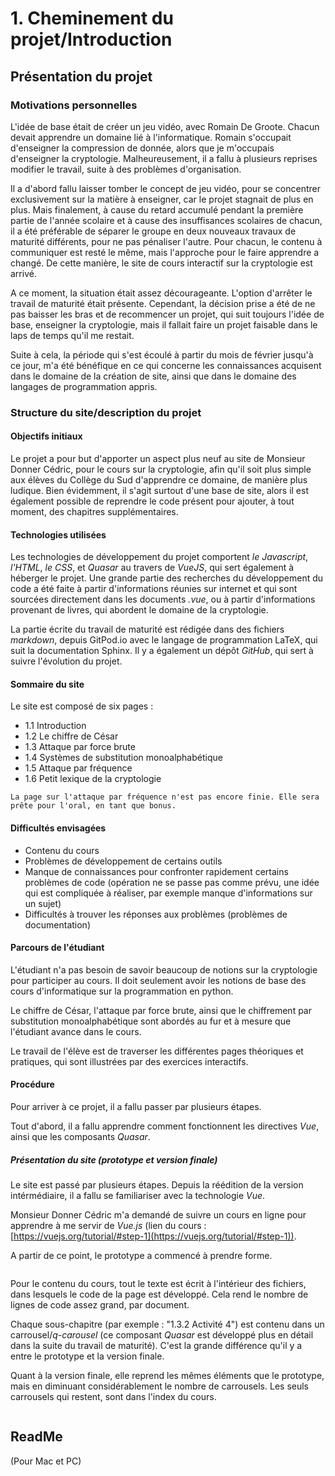 # 1. Cheminement du projet/Introduction

## Présentation du projet

### Motivations personnelles

L'idée de base était de créer un jeu vidéo, avec Romain De Groote. Chacun devait apprendre un domaine lié à l'informatique. Romain s'occupait d'enseigner la compression de donnée, alors que je m'occupais d'enseigner la cryptologie. Malheureusement, il a fallu à plusieurs reprises modifier le travail, suite à des problèmes d'organisation.

Il a d'abord fallu laisser tomber le concept de jeu vidéo, pour se concentrer exclusivement sur la matière à enseigner, car le projet stagnait de plus en plus. Mais finalement, à cause du retard accumulé pendant la première partie de l'année scolaire et à cause des insuffisances scolaires de chacun, il a été préférable de séparer le groupe en deux nouveaux travaux de maturité différents, pour ne pas pénaliser l'autre. Pour chacun, le contenu à communiquer est resté le même, mais l'approche pour le faire apprendre a changé. De cette manière, le site de cours interactif sur la cryptologie est arrivé.

A ce moment, la situation était assez décourageante. L'option d'arrêter le travail de maturité était présente. Cependant, la décision prise a été de ne pas baisser les bras et de recommencer un projet, qui suit toujours l'idée de base, enseigner la cryptologie, mais il fallait faire un projet faisable dans le laps de temps qu'il me restait.

Suite à cela, la période qui s'est écoulé à partir du mois de février jusqu'à ce jour, m'a été bénéfique en ce qui concerne les connaissances acquisent dans le domaine de la création de site, ainsi que dans le domaine des langages de programmation appris.

### Structure du site/description du projet

#### Objectifs initiaux

Le projet a pour but d'apporter un aspect plus neuf au site de Monsieur Donner Cédric, pour le cours sur la cryptologie, afin qu'il soit plus simple aux élèves du Collège du Sud d'apprendre ce domaine, de manière plus ludique. Bien évidemment, il s'agit surtout d'une base de site, alors il est également possible de reprendre le code présent pour ajouter, à tout moment, des chapitres supplémentaires.

#### Technologies utilisées

Les technologies de développement du projet comportent *le Javascript*, *l'HTML*, *le CSS*, et *Quasar* au travers de *VueJS*, qui sert également à héberger le projet. Une grande partie des recherches du développement du code a été faite à partir d'informations réunies sur internet et qui sont sourcées directement dans les documents *.vue*, ou à partir d'informations provenant de livres, qui abordent le domaine de la cryptologie.

La partie écrite du travail de maturité est rédigée dans des fichiers *markdown*, depuis GitPod.io avec le langage de programmation LaTeX, qui suit la documentation Sphinx. Il y a également un dépôt *GitHub*, qui sert à suivre l'évolution du projet.

#### Sommaire du site

Le site est composé de six pages :
- 1.1 Introduction
- 1.2 Le chiffre de César
- 1.3 Attaque par force brute
- 1.4 Systèmes de substitution monoalphabétique
- 1.5 Attaque par fréquence
- 1.6 Petit lexique de la cryptologie

```{Warning}
La page sur l'attaque par fréquence n'est pas encore finie. Elle sera prête pour l'oral, en tant que bonus.
```

#### Difficultés envisagées

- Contenu du cours
- Problèmes de développement de certains outils
- Manque de connaissances pour confronter rapidement certains problèmes de code (opération ne se passe pas comme prévu, une idée qui est compliquée à réaliser, par exemple manque d'informations sur un sujet)
- Difficultés à trouver les réponses aux problèmes (problèmes de documentation)

#### Parcours de l'étudiant

L'étudiant n'a pas besoin de savoir beaucoup de notions sur la cryptologie pour participer au cours. Il doit seulement avoir les notions de base des cours d'informatique sur la programmation en python.

Le chiffre de César, l'attaque par force brute, ainsi que le chiffrement par substitution monoalphabétique sont abordés au fur et à mesure que l'étudiant avance dans le cours.

Le travail de l'élève est de traverser les différentes pages théoriques et pratiques, qui sont illustrées par des exercices interactifs.

#### Procédure

Pour arriver à ce projet, il a fallu passer par plusieurs étapes.

Tout d'abord, il a fallu apprendre comment fonctionnent les directives *Vue*, ainsi que les composants *Quasar*.

##### Présentation du site (prototype et version finale)

Le site est passé par plusieurs étapes. Depuis la réédition de la version intérmédiaire, il a fallu se familiariser avec la technologie *Vue*.

Monsieur Donner Cédric m'a demandé de suivre un cours en ligne pour apprendre à me servir de *Vue.js* (lien du cours : [https://vuejs.org/tutorial/#step-1](https://vuejs.org/tutorial/#step-1)).

A partir de ce point, le prototype a commencé à prendre forme.

```{figure} ../source/figures/introProto.png
```

Pour le contenu du cours, tout le texte est écrit à l'intérieur des fichiers, dans lesquels le code de la page est développé. Cela rend le nombre de lignes de code assez grand, par document.

Chaque sous-chapitre (par exemple : "1.3.2 Activité 4") est contenu dans un carrousel/*q-carousel* (ce composant *Quasar* est développé plus en détail dans la suite du travail de maturité). C'est la grande différence qu'il y a entre le prototype et la version finale.

Quant à la version finale, elle reprend les mêmes éléments que le prototype, mais en diminuant considérablement le nombre de carrousels. Les seuls carrousels qui restent, sont dans l'index du cours.

```{figure} ../source/figures/introVF.png
```

## ReadMe

(Pour Mac et PC)